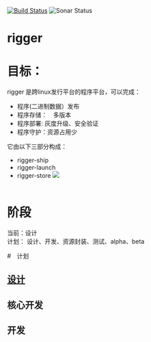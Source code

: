 [![Build Status](https://travis-ci.org/xcodecraft/rigger.svg?branch=master)](https://travis-ci.org/xcodecraft/rigger)
![Sonar Status](https://sonarcloud.io/api/project_badges/measure?project=rigger&metric=alert_status)
# rigger	
# 目标：
rigger 是跨linux发行平台的程序平台，可以完成：
- 程序(二进制数据）发布
- 程序存储：　多版本
- 程序部署: 灰度升级、安全验证
- 程序守护：资源占用少

它由以下三部分构成：
- rigger-ship
- rigger-launch 
- rigger-store 
![](https://github.com/xcodecraft/rigger-nx/blob/master/docs/rigger-ng-2.0.035.jpeg)
​	
​	

# 阶段	

当前：设计	
计划：	
设计、开发、资源封装、测试、alpha、beta	
	
#　计划	
## [设计](https://github.com/xcodecraft/rigger-nx/blob/master/docs/design.md)	
## 核心开发	
## 开发
